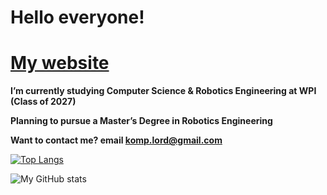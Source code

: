 # Hello everyone!

# [My website](https://mshestopalov.pythonanywhere.com)

**I’m currently studying Computer Science & Robotics Engineering at WPI (Class of 2027)**

**Planning to pursue a Master’s Degree in Robotics Engineering**

**Want to contact me? email komp.lord@gmail.com**

[![Top Langs](https://vercel-g-chists-projects.vercel.app/api/top-langs/?username=G-Chist&exclude_repo=vercel&theme=dark&langs_count=30&layout=compact&hide_forks=false)](https://github.com/G-Chist/github-readme-stats)

![My GitHub stats](https://vercel-g-chists-projects.vercel.app/api?username=G-Chist&rank_icon=github&theme=dark)

